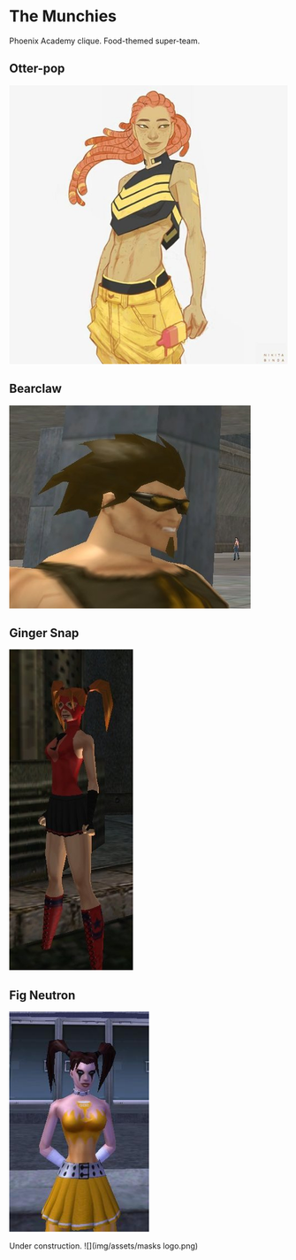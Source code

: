 # The Munchies

Phoenix Academy clique. Food-themed super-team.

## Otter-pop
![](img/NPCs/otter-pop.jpg)

## Bearclaw
![](img/NPCs/bear-claws_head.jpg)

## Ginger Snap
![](img/NPCs/ginger-snap.jpg)

## Fig Neutron
![](img/NPCs/fig-neutron.jpg)

Under construction.
![](img/assets/masks logo.png)